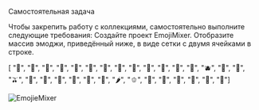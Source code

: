 Самостоятельная задача

Чтобы закрепить работу с коллекциями, самостоятельно выполните следующие требования:
Создайте проект EmojiMixer.
Отобразите массив эмоджи, приведённый ниже, в виде сетки с двумя ячейками в строке.

[ "🍇", "🍈", "🍉", "🍊", "🍋", "🍌", "🍍", "🥭", "🍎", "🍏", "🍐", "🍒", "🍓", "🫐", "🥝", "🍅", "🫒", "🥥", "🥑", "🍆", "🥔", "🥕", "🌽", "🌶️", "🫑", "🥒", "🥬", "🥦", "🧄", "🧅", "🍄"]

![EmojieMixer](https://github.com/PavelNik00/emojiMixer/assets/143431196/7b3e8a7b-367d-46ad-b786-0c4dec9e237e)
